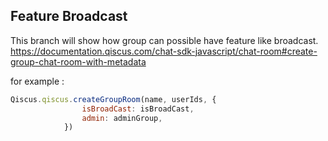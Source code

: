## Feature Broadcast
This branch will show how group can possible have feature like broadcast.
https://documentation.qiscus.com/chat-sdk-javascript/chat-room#create-group-chat-room-with-metadata

for example :

```jsx
Qiscus.qiscus.createGroupRoom(name, userIds, {
				isBroadCast: isBroadCast,
				admin: adminGroup,
			})
```


